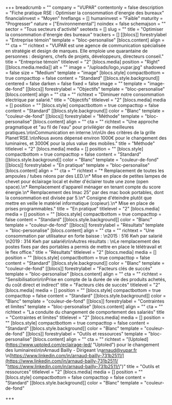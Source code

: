 +++
breadcrumb = ""
company = "VUPAR"
contentonly = false
description = "Fiche pratique RSE : Optimiser la consommation d'énergie des bureaux"
financialinvest = "Moyen"
hreflangs = []
humaninvest = "Faible"
maturity = "Progresser"
nature = ["Environnemental"]
noindex = false
schemajson = ""
sector = "Tous secteurs d'activité"
seotexts = []
slug = ""
title = "Optimiser la consommation d'énergie des bureaux"
trackers = []
[[blocs]]
forestrylabel = "Entreprise témoin"
template = "bloc-personalise"
[blocs.content]
align = ""
cta = ""
richtext = "VUPAR est une agence de communication spécialisée en stratégie et design de marques. Elle emploie une quarantaine de personnes : designers, chefs de projets, développeurs, directeurs conseil."
title = "Entreprise témoin"
titlelevel = "2"
[blocs.media]
position = "Right"
[[blocs.media.media]]
alt = ""
image = "/uploads/logo_vupar.jpg"
shadowed = false
size = "Medium"
template = "image"
[blocs.style]
compactbottom = true
compacttop = false
content = "Standard"
[[blocs.style.background]]
centered = false
darken = false
fixed = false
image = ""
template = "image-de-fond"
[[blocs]]
forestrylabel = "Objectifs"
template = "bloc-personalise"
[blocs.content]
align = ""
cta = ""
richtext = "Diminuer notre consommation électrique par salarié."
title = "Objectifs"
titlelevel = "2"
[blocs.media]
media = []
position = ""
[blocs.style]
compactbottom = true
compacttop = false
content = "Standard"
[[blocs.style.background]]
color = "Blanc"
template = "couleur-de-fond"
[[blocs]]
forestrylabel = "Méthode"
template = "bloc-personalise"
[blocs.content]
align = ""
cta = ""
richtext = "Une approche pragmatique et \"au fil de l'eau\" pour privilégier de meilleures pratiques.\n\nCommunication en interne.\n\nUn des critères de la grille Planet'RSE.\n\nNous avons dépensé environ 1000€ pour le changement des luminaires, et 3000€ pour la plus value des mobiles."
title = "Méthode"
titlelevel = "2"
[blocs.media]
media = []
position = ""
[blocs.style]
compactbottom = true
compacttop = false
content = "Standard"
[[blocs.style.background]]
color = "Blanc"
template = "couleur-de-fond"
[[blocs]]
forestrylabel = "En pratique"
template = "bloc-personalise"
[blocs.content]
align = ""
cta = ""
richtext = "* Remplacement de toutes les ampoules / tubes néons par des LED.\n* Mise en place de petites lampes de chevet pour éclairage local et éviter d'éclairer toute une zone (open space).\n* Remplacement d'appareil ménager en tenant compte du score énergie.\n* Remplacement des Imac 25” par des mac book portables, dont la consommation est divisée par 5.\n* Consigne d'éteindre plutôt que mettre en veille le matériel informatique (copieur).\n* Mise en place de prises programmables."
title = "En pratique"
titlelevel = "2"
[blocs.media]
media = []
position = ""
[blocs.style]
compactbottom = true
compacttop = false
content = "Standard"
[[blocs.style.background]]
color = "Blanc"
template = "couleur-de-fond"
[[blocs]]
forestrylabel = "Résultats"
template = "bloc-personalise"
[blocs.content]
align = ""
cta = ""
richtext = "Une consommation par utilisateur en forte baisse :  \n2015 : 516 Kwh par salarié  \n2019 : 314 Kwh par salarié\n\nAutres résultats :  \nLe remplacement des postes fixes par des portables a permis de mettre en place le télétravail et le flex office."
title = "Résultats"
titlelevel = "2"
[blocs.media]
media = []
position = ""
[blocs.style]
compactbottom = true
compacttop = false
content = "Standard"
[[blocs.style.background]]
color = "Blanc"
template = "couleur-de-fond"
[[blocs]]
forestrylabel = "Facteurs clés de succès"
template = "bloc-personalise"
[blocs.content]
align = ""
cta = ""
richtext = "Sensibilisation\n\nPrise en compte de la durée de vie des produits achetés, du coût direct et indirect"
title = "Facteurs clés de succès"
titlelevel = "2"
[blocs.media]
media = []
position = ""
[blocs.style]
compactbottom = true
compacttop = false
content = "Standard"
[[blocs.style.background]]
color = "Blanc"
template = "couleur-de-fond"
[[blocs]]
forestrylabel = "Contraintes et limites"
template = "bloc-personalise"
[blocs.content]
align = ""
cta = ""
richtext = "La conduite du changement de comportement des salariés"
title = "Contraintes et limites"
titlelevel = "2"
[blocs.media]
media = []
position = ""
[blocs.style]
compactbottom = true
compacttop = false
content = "Standard"
[[blocs.style.background]]
color = "Blanc"
template = "couleur-de-fond"
[[blocs]]
forestrylabel = "Outils et ressources"
template = "bloc-personalise"
[blocs.content]
align = ""
cta = ""
richtext = "[Uptoled](https://www.uptoled.com/eclairage-led/ \"Uptoled\") pour le changement des luminaires\n\nArnaud Bailly - Dirigeant  \n[arnaud@vupar.fr](mailto:arnaud@vupar.fr)  \n[https://www.linkedin.com/in/arnaud-bailly-731b2511/](https://www.linkedin.com/in/arnaud-bailly-731b2511/ \"https://www.linkedin.com/in/arnaud-bailly-731b2511/\")"
title = "Outils et ressources"
titlelevel = "2"
[blocs.media]
media = []
position = ""
[blocs.style]
compactbottom = false
compacttop = false
content = "Standard"
[[blocs.style.background]]
color = "Blanc"
template = "couleur-de-fond"

+++
